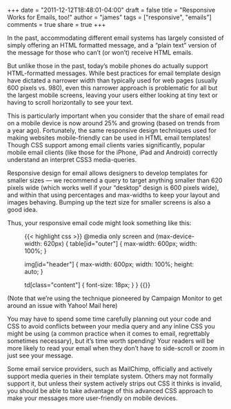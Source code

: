 +++
date = "2011-12-12T18:48:01-04:00"
draft = false
title = "Responsive Works for Emails, too!"
author = "james"
tags = ["responsive", "emails"]
comments = true
share = true
+++

In the past, accommodating different email systems has largely consisted of simply offering an HTML formatted message, and a “plain text” version of the message for those who can’t (or won’t) receive HTML emails.
<!--more-->
But unlike those in the past, today’s mobile phones do actually support HTML-formatted messages. While best practices for email template design have dictated a narrower width than typically used for web pages (usually 600 pixels vs. 980), even this narrower approach is problematic for all but the largest mobile screens, leaving your users either looking at tiny text or having to scroll horizontally to see your text.

This is particularly important when you consider that the share of email read on a mobile device is now around 25% and growing (based on trends from a year ago). Fortunately, the same responsive design techniques used for making websites mobile-friendly can be used in HTML email templates! Though CSS support among email clients varies significantly, popular mobile email clients (like those for the iPhone, iPad and Android) correctly understand an interpret CSS3 media-queries.

Responsive design for email allows designers to develop templates for smaller sizes — we recommend a query to target anything smaller than 620 pixels wide (which works well if your “desktop” design is 600 pixels wide), and within that using percentages and max-widths to keep your layout and images behaving. Bumping up the tezt size for smaller screens is also a good idea.

Thus, your responsive email code might look something like this:

<figure class='code'>
{{< highlight css >}}
@media only screen and (max-device-width: 620px) {
  table[id="outer"] {
    max-width: 600px;
    width: 100%;
  }

  img[id="header"] {
    max-width: 600px;
    width: 100%;
    height: auto;
  }

  td[class="content"] {
    font-size: 18px;
  }
}
{{</highlight>}}
</figure>

(Note that we’re using the technique pioneered by Campaign Monitor to get around an issue with Yahoo! Mail here)

You may have to spend some time carefully planning out your code and CSS to avoid conflicts between your media query and any inline CSS you might be using (a common practice when it comes to email, regrettably sometimes necessary), but it’s time worth spending! Your readers will be more likely to read your email when they don’t have to side-scroll or zoom in just see your message.

Some email service providers, such as MailChimp, officially and actively support media queries in their template system. Others may not formally support it, but unless their system actively strips out CSS it thinks is invalid, you should be able to take advantage of this advanced CSS approach to make your messages more user-friendly on mobile devices.
